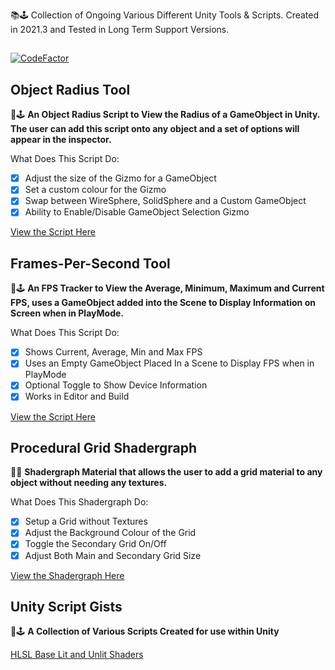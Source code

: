 📚🕹️ Collection of Ongoing Various Different Unity Tools & Scripts. Created in 2021.3 and Tested in Long Term Support Versions. 
##
[![CodeFactor](https://www.codefactor.io/repository/github/kieronjenkins/unitytoolbox/badge)](https://www.codefactor.io/repository/github/kieronjenkins/unitytoolbox)
## Object Radius Tool
📜🕹️ **An Object Radius Script to View the Radius of a GameObject in Unity. The user can add this script onto any object and a set of options will appear in the inspector.**

What Does This Script Do:
- [x] Adjust the size of the Gizmo for a GameObject
- [x] Set a custom colour for the Gizmo
- [x] Swap between WireSphere, SolidSphere and a Custom GameObject
- [x] Ability to Enable/Disable GameObject Selection Gizmo

[View the Script Here](https://github.com/KieronJenkins/UnityObjectRadius)

## Frames-Per-Second Tool 
📜🕹️ **An FPS Tracker to View the Average, Minimum, Maximum and Current FPS, uses a GameObject added into the Scene to Display Information on Screen when in PlayMode.**

What Does This Script Do:
- [x] Shows Current, Average, Min and Max FPS
- [x] Uses an Empty GameObject Placed In a Scene to Display FPS when in PlayMode
- [x] Optional Toggle to Show Device Information
- [x] Works in Editor and Build

[View the Script Here](https://github.com/KieronJenkins/UnityToolbox/tree/main/FPSTracker)

## Procedural Grid Shadergraph
📜🔳 **Shadergraph Material that allows the user to add a grid material to any object without needing any textures.**

What Does This Shadergraph Do:
- [x] Setup a Grid without Textures
- [x] Adjust the Background Colour of the Grid
- [x] Toggle the Secondary Grid On/Off
- [x] Adjust Both Main and Secondary Grid Size

[View the Shadergraph Here](https://github.com/KieronJenkins/UnityToolbox/tree/main/Shadergraphs/ProceduralGrid)

## Unity Script Gists
📜🕹️ **A Collection of Various Scripts Created for use within Unity**

[HLSL Base Lit and Unlit Shaders](https://gist.github.com/KieronJenkins/97f4e7e4c419ef613b6f0bb60f21c52f)
